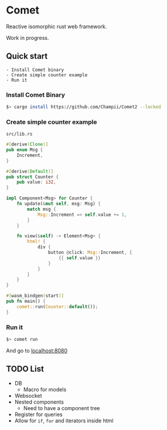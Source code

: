 # Comet

Reactive isomorphic rust web framework.

Work in progress.

## Quick start

    - Install Comet binary
    - Create simple counter example
    - Run it

### Install Comet Binary

```bash
$> cargo install https://github.com/Champii/Comet2 --locked
```

### Create simple counter example

`src/lib.rs`

```rust
#[derive(Clone)]
pub enum Msg {
    Increment,
}

#[derive(Default)]
pub struct Counter {
    pub value: i32,
}

impl Component<Msg> for Counter {
    fn update(&mut self, msg: Msg) {
        match msg {
            Msg::Increment => self.value += 1,
        }
    }

    fn view(&self) -> Element<Msg> {
        html! {
            div {
                button @click: Msg::Increment, {
                    {{ self.value }}
                }
            }
        }
    }
}

#[wasm_bindgen(start)]
pub fn main() {
    comet::run(Counter::default());
}
```

### Run it

```bash
$> comet run
```

And go to [localhost:8080](http://localhost:8080)

## TODO List
- DB
    - Macro for models
- Websocket
- Nested components
    - Need to have a component tree
- Register for queries
- Allow for `if`, `for` and iterators inside html
